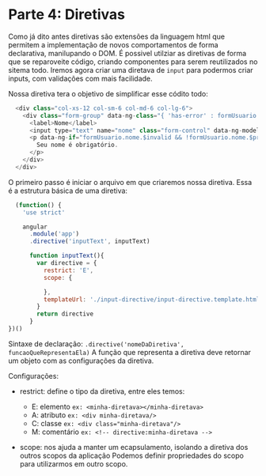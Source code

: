 # Parte 4: Diretivas

Como já dito antes diretivas são extensões da linguagem html que permitem a implementação de novos comportamentos de forma declarativa, manilupando o DOM.
É possivel utilziar as diretivas de forma que se reparoveite código, criando componentes para serem reutilizados no sitema todo.
Iremos agora criar uma diretava de `input` para podermos criar inputs, com validações com mais facilidade.

Nossa diretiva tera o objetivo de simplificar esse códito todo:

```js
  <div class="col-xs-12 col-sm-6 col-md-6 col-lg-6">
    <div class="form-group" data-ng-class="{ 'has-error' : formUsuario.nome.$invalid && !formUsuario.nome.$pristine }">
      <label>Nome</label>
      <input type="text" name="nome" class="form-control" data-ng-model="usuario.nome" required>
      <p data-ng-if="formUsuario.nome.$invalid && !formUsuario.nome.$pristine" class="help-block">
        Seu nome é obrigatório.
      </p>
    </div>
  </div>
```

O primeiro passo é iniciar o arquivo em que criaremos nossa diretiva. Essa é a estrutura básica de uma diretiva:

```js
  (function() {
    'use strict'

    angular
      .module('app')
      .directive('inputText', inputText)

      function inputText(){
        var directive = {
          restrict: 'E',
          scope: {

          },
          templateUrl: './input-directive/input-directive.template.html',
        }
        return directive
      }
})()
```

Sintaxe de declaração: `.directive('nomeDaDiretiva', funcaoQueRepresentaEla)`
A função que representa a diretiva deve retornar um objeto com as configurações da diretiva.

Configurações:

- restrict: define o tipo da diretiva, entre eles temos:
  - E: elemento `ex: <minha-diretava></minha-diretava>`
  - A: atributo `ex: <div minha-diretava/>` 
  - C: classe `ex: <div class="minha-diretava"/>`
  - M: comentário `ex: <!-- directive:minha-diretava -->`

- scope: nos ajuda a manter um ecapsulamento, isolando a diretiva dos outros scopos da aplicação
Podemos definir propriedades do scopo para utilizarmos em outro scopo.








